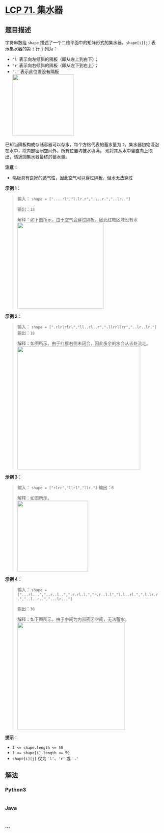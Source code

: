 # [LCP 71. 集水器](https://leetcode.cn/problems/kskhHQ)

## 题目描述

<!-- 这里写题目描述 -->

字符串数组 `shape` 描述了一个二维平面中的矩阵形式的集水器，`shape[i][j]` 表示集水器的第 `i` 行 `j` 列为：

-   `'l'`表示向左倾斜的隔板（即从左上到右下）；
-   `'r'`表示向右倾斜的隔板（即从左下到右上）；
-   `'.'` 表示此位置没有隔板
    <br><img alt="" src="https://fastly.jsdelivr.net/gh/doocs/leetcode@main/lcp/LCP%2071.%20%E9%9B%86%E6%B0%B4%E5%99%A8/images/1664424667-wMnPja-image.png" style="width: 200px;" />

已知当隔板构成存储容器可以存水，每个方格代表的蓄水量为 `2`。集水器初始浸泡在水中，除内部密闭空间外，所有位置均被水填满。
现将其从水中竖直向上取出，请返回集水器最终的蓄水量。

**注意：**

-   隔板具有良好的透气性，因此空气可以穿过隔板，但水无法穿过

**示例 1：**

> 输入：
> `shape = ["....rl","l.lr.r",".l..r.","..lr.."]`
>
> 输出：`18`
>
> 解释：如下图所示，由于空气会穿过隔板，因此红框区域没有水
> <br><img alt="" src="https://fastly.jsdelivr.net/gh/doocs/leetcode@main/lcp/LCP%2071.%20%E9%9B%86%E6%B0%B4%E5%99%A8/images/1664436239-eyYxeP-image.png" style="width: 280px;" />

**示例 2：**

> 输入：
> `shape = [".rlrlrlrl","ll..rl..r",".llrrllrr","..lr..lr."]`
> 输出：`18`
>
> 解释：如图所示。由于红框右侧未闭合，因此多余的水会从该处流走。
> <br><img alt="" src="https://fastly.jsdelivr.net/gh/doocs/leetcode@main/lcp/LCP%2071.%20%E9%9B%86%E6%B0%B4%E5%99%A8/images/1664436082-SibVMv-image.png" style="width: 400px;" />

**示例 3：**

> 输入：
> `shape = ["rlrr","llrl","llr."]`
> 输出：`6`
>
> 解释：如图所示。
> <br><img alt="" src="https://fastly.jsdelivr.net/gh/doocs/leetcode@main/lcp/LCP%2071.%20%E9%9B%86%E6%B0%B4%E5%99%A8/images/1664424855-dwpUHO-image.png" style="width: 230px;" />

**示例 4：**

> 输入：
> `shape = ["...rl...","..r..l..",".r.rl.l.","r.r..l.l","l.l..rl.",".l.lr.r.","..l..r..","...lr..."]`
>
> 输出：`30`
>
> 解释：如下图所示。由于中间为内部密闭空间，无法蓄水。
> <br><img alt="" src="https://fastly.jsdelivr.net/gh/doocs/leetcode@main/lcp/LCP%2071.%20%E9%9B%86%E6%B0%B4%E5%99%A8/images/1664424894-mClEXh-image.png" style="width: 350px;" />

**提示**：

-   `1 <= shape.length <= 50`
-   `1 <= shape[i].length <= 50`
-   `shape[i][j]` 仅为 `'l'`、`'r'` 或 `'.'`

## 解法

<!-- 这里可写通用的实现逻辑 -->

<!-- tabs:start -->

### **Python3**

<!-- 这里可写当前语言的特殊实现逻辑 -->

```python

```

### **Java**

<!-- 这里可写当前语言的特殊实现逻辑 -->

```java

```

### **...**

```

```

<!-- tabs:end -->
